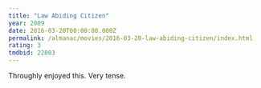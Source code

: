 ```yaml
---
title: "Law Abiding Citizen"
year: 2009
date: 2016-03-20T00:00:00.000Z
permalink: /almanac/movies/2016-03-20-law-abiding-citizen/index.html
rating: 3
tmdbid: 22803
---
```


Throughly enjoyed this. Very tense.
